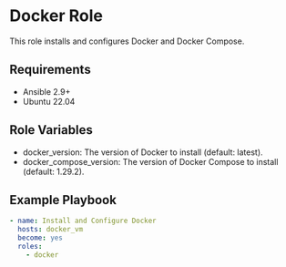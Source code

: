 # Docker Role

This role installs and configures Docker and Docker Compose.

## Requirements

- Ansible 2.9+
- Ubuntu 22.04

## Role Variables

- docker_version: The version of Docker to install (default: latest).
- docker_compose_version: The version of Docker Compose to install (default: 1.29.2).

## Example Playbook

```yaml
- name: Install and Configure Docker
  hosts: docker_vm
  become: yes
  roles:
    - docker
